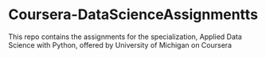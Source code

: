 # Coursera-DataScienceAssignmentts
This repo contains the assignments for the specialization, Applied Data Science with Python, offered by University of Michigan on Coursera
